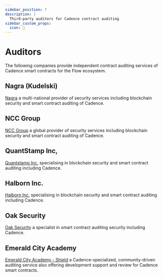 ```yaml
---
sidebar_position: 7
description: |
  Third-party auditors for Cadence contract auditing
sidebar_custom_props:
  icon: 🔎
---
```


# Auditors

The following companies provide independent contract auditing services of Cadence smart contracts for the Flow ecosystem.

<div id="cards" class="cards">

## Nagra (Kudelski)

[Nagra](https://www.nagra.com/) a multi-national provider of security services including blockchain security and smart contract auditing of Cadence.

## NCC Group

[NCC Group](https://www.nccgroup.com/us/) a global provider of security services including blockchain security and smart contract auditing of Cadence.

## QuantStamp Inc,

[Quantstamp Inc.](https://quantstamp.com/) specialising in blockchain security and smart contract auditing including Cadence.

## Halborn Inc.

[Halborn Inc.](https://www.halborn.com/) specialising in blockchain security and smart contract auditing including Cadence.

## Oak Security 

[Oak Security](https://www.oaksecurity.io/) a specialist in smart contract auditing security including Cadence.

## Emerald City Academy 

[Emerald City Academy - Shield](https://docs.ecdao.org/auditing/shield) a Cadence-specialized, community-driven auditing service also offering development support and review for Cadence smart contracts.

</div>
